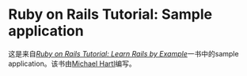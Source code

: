 # Ruby on Rails Tutorial: Sample application

这是来自[*Ruby on Rails Tutorial: Learn Rails by Example*](http://railstutorial.org)一书中的sample application。该书由[Michael Hartl](http://michaelhartl.com)编写。
